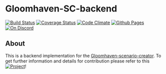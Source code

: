 # Gloomhaven-SC-backend
[![Build Status](https://travis-ci.org/on3iro/Gloomhaven-SC-backend.svg?branch=master)](https://travis-ci.org/on3iro/Gloomhaven-SC-backend)
[![Coverage Status](https://coveralls.io/repos/github/on3iro/Gloomhaven-SC-backend/badge.svg?branch=master)](https://coveralls.io/github/on3iro/Gloomhaven-SC-backend?branch=master)
[![Code Climate](https://codeclimate.com/github/on3iro/Gloomhaven-SC-backend/badges/gpa.svg)](https://codeclimate.com/github/on3iro/Gloomhaven-SC-backend)
[![Github Pages](https://img.shields.io/badge/GH--Pages-https%3A%2F%2Fon3iro.github.io%2FGloomhaven--scenario--creator%2F-149A86.svg?style=flat-square)](https://on3iro.github.io/Gloomhaven-scenario-creator/)
[![On Discord](https://img.shields.io/badge/GSC--Discord-https%3A%2F%2Fdiscord.gg%2FqDGBCAB-blue.svg?style=flat-square)](https://discord.gg/qDGBCAB)

## About
This is a backend implementation for the [Gloomhaven-scenario-creator](https://github.com/on3iro/Gloomhaven-scenario-creator).
To get further information and details for contribution please refer to this [![Project](https://img.shields.io/badge/GH--Pages-https%3A%2F%2Fon3iro.github.io%2FGloomhaven--scenario--creator%2F-149A86.svg?style=flat-square)](https://on3iro.github.io/Gloomhaven-scenario-creator/)!

